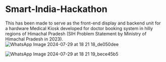 # Smart-India-Hackathon
This has been made to serve as the front-end display and backend unit for a hardware Medical Kiosk developed for doctor booking system in hilly regions of Himachal Pradesh (SIH Problem Statement by Ministry of Himachal Pradesh in 2023).
![WhatsApp Image 2024-07-29 at 18 21 18_de050dee](https://github.com/user-attachments/assets/7ae8ed7d-6b6c-44ec-a632-7dac6cf1f5d0)

![WhatsApp Image 2024-07-29 at 18 21 19_bece45b5](https://github.com/user-attachments/assets/bd6bff0c-86ec-428c-85f9-06243224bc23)
